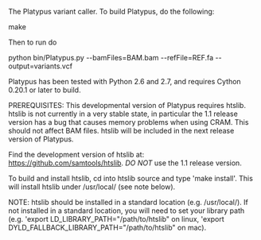
The Platypus variant caller. To build Platypus, do the following:

make

Then to run do

python bin/Platypus.py --bamFiles=BAM.bam --refFile=REF.fa --output=variants.vcf

Platypus has been tested with Python 2.6 and 2.7, and requires Cython 0.20.1 or later
to build.

PREREQUISITES: This developmental version of Platypus requires htslib. htslib is not currently in a very stable state, in particular the 1.1 release version has a bug that causes memory problems when using CRAM. This should not affect BAM files. htslib will be included in the next release version of Platypus.

Find the development version of htslib at: https://github.com/samtools/htslib. *DO NOT* use the 1.1 release version.

To build and install htslib, cd into htslib source and type 'make install'. This will install htslib under /usr/local/ (see note below).

NOTE: htslib should be installed in a standard location (e.g. /usr/local/). If not installed in a standard location, you will need to set your library path (e.g. 'export LD_LIBRARY_PATH="/path/to/htslib" on linux, 'export DYLD_FALLBACK_LIBRARY_PATH="/path/to/htslib" on mac).
